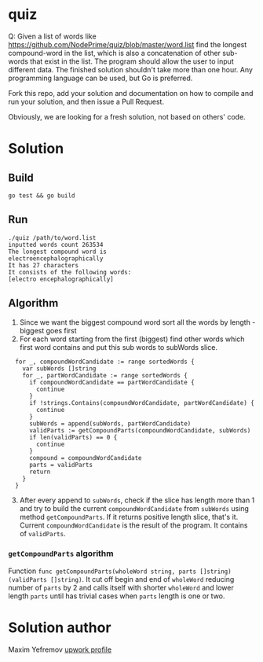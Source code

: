 # quiz


Q: Given a list of words like https://github.com/NodePrime/quiz/blob/master/word.list find the longest compound-word in the list, which is also a concatenation of other sub-words that exist in the list. The program should allow the user to input different data. The finished solution shouldn't take more than one hour. Any programming language can be used, but Go is preferred.


Fork this repo, add your solution and documentation on how to compile and run your solution, and then issue a Pull Request. 

Obviously, we are looking for a fresh solution, not based on others' code.

# Solution

## Build
`go test && go build`

## Run
```
./quiz /path/to/word.list
inputted words count 263534
The longest compound word is
electroencephalographically
It has 27 characters
It consists of the following words:
[electro encephalographically]
```

## Algorithm
1. Since we want the biggest compound word sort all the words by length - biggest goes first
2. For each word starting from the first (biggest) find other words which first word contains and put this sub words to subWords slice.
```
  for _, compoundWordCandidate := range sortedWords {
    var subWords []string
    for _, partWordCandidate := range sortedWords {
      if compoundWordCandidate == partWordCandidate {
        continue
      }
      if !strings.Contains(compoundWordCandidate, partWordCandidate) {
        continue
      }
      subWords = append(subWords, partWordCandidate)
      validParts := getCompoundParts(compoundWordCandidate, subWords)
      if len(validParts) == 0 {
        continue
      }
      compound = compoundWordCandidate
      parts = validParts
      return
    }
  }
```
3. After every append to `subWords`, check if the slice has length more than 1 and try to build the current `compoundWordCandidate` from `subWords` using method `getCompoundParts`. If it returns positive length slice, that's it. Current `compoundWordCandidate` is the result of the program. It contains of `validParts`.

### `getCompoundParts` algorithm
Function `func getCompoundParts(wholeWord string, parts []string) (validParts []string)`. It cut off begin and end of `wholeWord` reducing number of `parts` by 2 and calls itself with shorter `wholeWord` and lower length `parts` until has trivial cases when `parts` length is one or two.

# Solution author
Maxim Yefremov [upwork profile](https://www.upwork.com/o/profiles/users/_~012ca70e652c74ed7c/)